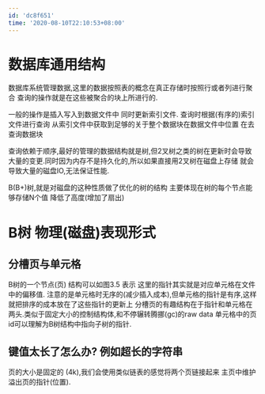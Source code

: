```yaml
---
id: 'dc8f651'
time: '2020-08-10T22:10:53+08:00'
---
```


# 数据库通用结构
数据库系统管理数据,这里的数据按照表的概念在真正存储时按照行或者列进行聚合 查询的操作就是在这些被聚合的块上所进行的.

一般的操作是插入写入到数据文件中 同时更新索引文件. 查询时根据(有序的)索引文件进行查询 从索引文件中获取到足够的关于整个数据块在数据文件中位置 在去查询数据块

查询依赖于顺序,最好的管理的数据结构就是树,但2叉树之类的树在更新时会导致大量的变更.同时因为内存不是持久化的,所以如果直接用2叉树在磁盘上存储 就会导致大量的磁盘IO,无法保证性能.

B(B+)树,就是对磁盘的这种性质做了优化的树的结构 主要体现在树的每个节点能够存储N个值 降低了高度(增加了扇出)

# B树 物理(磁盘)表现形式
## 分槽页与单元格
B树的一个节点(页) 结构可以如图3.5 表示 这里的指针其实就是对应单元格在文件中的偏移值. 注意的是单元格时无序的(减少插入成本),但单元格的指针是有序,这样就把排序的成本放在了这些指针的更新上
分槽页的有趣结构在于指针和单元格在两头.类似于固定大小的控制结构体,和不停辗转腾挪(gc)的raw data
单元格中的页id可以理解为B树结构中指向子树的指针.

## 键值太长了怎么办? 例如超长的字符串
页的大小是固定的 (4k),我们会使用类似链表的感觉将两个页链接起来 主页中维护溢出页的指针(位置).